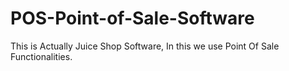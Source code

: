 # POS-Point-of-Sale-Software

This is Actually Juice Shop Software, In this we use Point Of Sale Functionalities.
